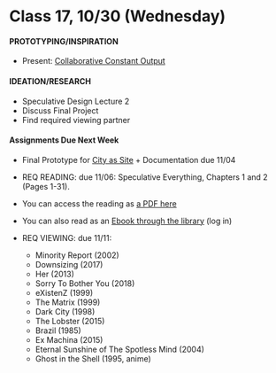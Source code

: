  # Class 17, 10/30 (Wednesday)


#### PROTOTYPING/INSPIRATION

 * Present: [Collaborative Constant Output](collaborative_Output.md) 
 
#### IDEATION/RESEARCH

* Speculative Design Lecture 2
* Discuss Final Project 
* Find required viewing partner 
 

 #### Assignments Due Next Week

 * Final Prototype for [City as Site](city_as_site.md) + Documentation due 11/04  
 
 * REQ READING: due 11/06: Speculative Everything, Chapters 1 and 2 (Pages 1-31). 
  * You can access the reading as [a PDF here](https://drive.google.com/open?id=1UgeACzw1-rFpvam_mqtDrqICy6HSVydA)
  * You can also read as an [Ebook through the library](https://getit.library.nyu.edu/go/9463476) (log in) 

* REQ VIEWING: due 11/11:
  * Minority Report (2002)
  * Downsizing (2017)
  * Her (2013)
  * Sorry To Bother You (2018)
  * eXistenZ (1999)
  * The Matrix (1999)
  * Dark City (1998)
  * The Lobster (2015)
  * Brazil (1985)
  * Ex Machina (2015)
  * Eternal Sunshine of The Spotless Mind (2004)
  * Ghost in the Shell (1995, anime)
